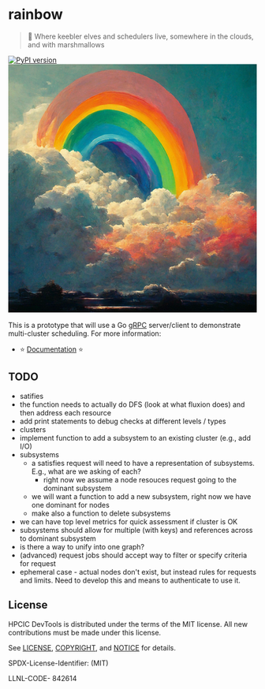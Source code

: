 # rainbow

> 🌈️ Where keebler elves and schedulers live, somewhere in the clouds, and with marshmallows 

[![PyPI version](https://badge.fury.io/py/rainbow-scheduler.svg)](https://badge.fury.io/py/rainbow-scheduler)
![docs/img/rainbow.png](docs/img/rainbow.png)

This is a prototype that will use a Go [gRPC](https://grpc.io/) server/client to demonstrate multi-cluster scheduling. 
For more information:

 - ⭐️ [Documentation](https://converged-computing.github.io/rainbow) ⭐️


## TODO

- satifies
 - the function needs to actually do DFS (look at what fluxion does) and then address each resource
 - add print statements to debug checks at different levels / types
- clusters
 - implement function to add a subsystem to an existing cluster (e.g., add I/O)
- subsystems
  - a satisfies request will need to have a representation of subsystems. E.g., what are we asking of each?
    - right now we assume a node resouces request going to the dominant subsystem
  - we will want a function to add a new subsystem, right now we have one dominant for nodes
  - make also a function to delete subsystems
- we can have top level metrics for quick assessment if cluster is OK
- subsystems should allow for multiple (with keys) and references across to dominant subsystem
- is there a way to unify into one graph?
- (advanced) request jobs should accept way to filter or specify criteria for request
- ephemeral case - actual nodes don't exist, but instead rules for requests and limits. Need to develop this and means to authenticate to use it.


## License

HPCIC DevTools is distributed under the terms of the MIT license.
All new contributions must be made under this license.

See [LICENSE](https://github.com/converged-computing/rainbow/blob/main/LICENSE),
[COPYRIGHT](https://github.com/converged-computing/rainbow/blob/main/COPYRIGHT), and
[NOTICE](https://github.com/converged-computing/rainbow/blob/main/NOTICE) for details.

SPDX-License-Identifier: (MIT)

LLNL-CODE- 842614
